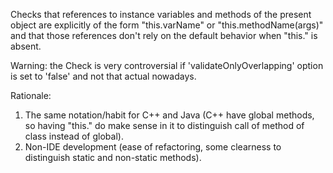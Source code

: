 Checks that references to instance variables and methods of the present
object are explicitly of the form "this.varName" or
"this.methodName(args)" and that those references don't rely on the
default behavior when "this." is absent.

Warning: the Check is very controversial if 'validateOnlyOverlapping'
option is set to 'false' and not that actual nowadays.

Rationale:

1.  The same notation/habit for C++ and Java (C++ have global methods,
    so having "this." do make sense in it to distinguish call of method
    of class instead of global).
2.  Non-IDE development (ease of refactoring, some clearness to
    distinguish static and non-static methods).
